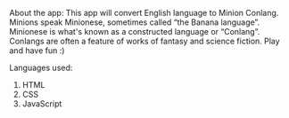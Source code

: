 About the app:
This app will convert English language to Minion Conlang. Minions speak Minionese, sometimes called “the Banana language”. Minionese is what's known as a constructed language or “Conlang”. Conlangs are often a feature of works of fantasy and science fiction. Play and have fun :)

Languages used:
1. HTML
2. CSS
3. JavaScript

